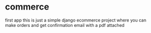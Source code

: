 # commerce
first  app
this is just a simple django ecommerce project where you can make orders and get confirmation email with a pdf attached
